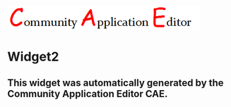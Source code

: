 ![CAE](https://github.com/CAE-Community-Application-Editor/frontendComponent-92/blob/gh-pages/img/logo.png)  

Widget2
===================


This widget was automatically generated by the Community Application Editor CAE.  
---------------
